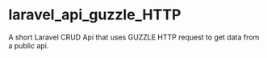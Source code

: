 # laravel_api_guzzle_HTTP
A short Laravel CRUD Api that uses GUZZLE HTTP request to get data from a public api.
